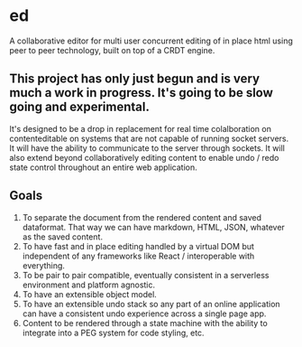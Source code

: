 # ed

A collaborative editor for multi user concurrent editing of in place html using peer to peer technology, built on top of a CRDT engine.

## This project has only just begun and is very much a work in progress. It's going to be slow going and experimental.

It's designed to be a drop in replacement for real time colalboration on contenteditable on systems that are not capable of running socket servers. 
It will have the ability to communicate to the server through sockets.
It will also extend beyond collaboratively editing content to enable undo / redo state control throughout an entire web application.

## Goals
1. To separate the document from the rendered content and saved dataformat. That way we can have markdown, HTML, JSON, whatever as the saved content.
2. To have fast and in place editing handled by a virtual DOM but independent of any frameworks like React / interoperable with everything.
3. To be pair to pair compatible, eventually consistent in a serverless environment and platform agnostic.
4. To have an extensible object model.
5. To have an extensible undo stack so any part of an online application can have a consistent undo experience across a single page app.
6. Content to be rendered through a state machine with the ability to integrate into a PEG system for code styling, etc. 